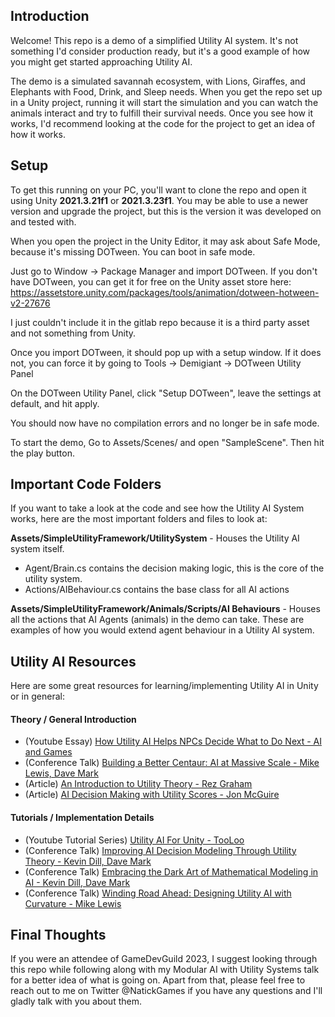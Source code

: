 
## Introduction

Welcome! This repo is a demo of a simplified Utility AI system. It's not something I'd consider production ready, but it's a good example of how you might get started approaching Utility AI. 

The demo is a simulated savannah ecosystem, with Lions, Giraffes, and Elephants with Food, Drink, and Sleep needs. When you get the repo set up in a Unity project, running it will start the simulation and you can watch the animals interact and try to fulfill their survival needs. Once you see how it works, I'd recommend looking at the code for the project to get an idea of how it works. 

## Setup 
To get this running on your PC, you'll want to clone the repo and open it using Unity **2021.3.21f1** or **2021.3.23f1**. You may be able to use a newer version and upgrade the project, but this is the version it was developed on and tested with.

When you open the project in the Unity Editor, it may ask about Safe Mode, because it's missing DOTween. You can boot in safe mode. 

Just go to Window -> Package Manager and import DOTween. If you don't have DOTween, you can get it for free on the Unity asset store here: https://assetstore.unity.com/packages/tools/animation/dotween-hotween-v2-27676

I just couldn't include it in the gitlab repo because it is a third party asset and not something from Unity.

Once you import DOTween, it should pop up with a setup window. If it does not, you can force it by going to Tools -> Demigiant -> DOTween Utility Panel

On the DOTween Utility Panel, click "Setup DOTween", leave the settings at default, and hit apply.

You should now have no compilation errors and no longer be in safe mode.

To start the demo, Go to Assets/Scenes/ and open "SampleScene". Then hit the play button.

## Important Code Folders
If you want to take a look at the code and see how the Utility AI System works, here are the most important folders and files to look at:

**Assets/SimpleUtilityFramework/UtilitySystem** - Houses the Utility AI system itself. 
 - Agent/Brain.cs contains the decision making logic, this is the core of the utility system.
 - Actions/AIBehaviour.cs contains the base class for all AI actions

**Assets/SimpleUtilityFramework/Animals/Scripts/AI Behaviours** - Houses all the actions that AI Agents (animals) in the demo can take. These are examples of how you would extend agent behaviour in a Utility AI system.

## Utility AI Resources
Here are some great resources for learning/implementing Utility AI in Unity or in general:

#### Theory / General Introduction
- (Youtube Essay) [How Utility AI Helps NPCs Decide What to Do Next - AI and Games](https://www.youtube.com/watch?v=p3Jbp2cZg3Q)
- (Conference Talk) [Building a Better Centaur: AI at Massive Scale - Mike Lewis, Dave Mark](https://www.gdcvault.com/play/1021848/Building-a-Better-Centaur-AI)
- (Article) [An Introduction to Utility Theory - Rez Graham](http://www.gameaipro.com/GameAIPro/GameAIPro_Chapter09_An_Introduction_to_Utility_Theory.pdf)
- (Article) [AI Decision Making with Utility Scores - Jon McGuire](https://mcguirev10.com/2019/01/03/ai-decision-making-with-utility-scores-part-1.html)

#### Tutorials / Implementation Details
- (Youtube Tutorial Series) [Utility AI For Unity - TooLoo](https://www.youtube.com/watch?v=ejKrvhusU1I&list=PLDpv2FF85TOp2KpIGcrxXY1POzfYLGWIb)
- (Conference Talk) [Improving AI Decision Modeling Through Utility Theory - Kevin Dill, Dave Mark](https://www.gdcvault.com/play/1012410/Improving-AI-Decision-Modeling-Through)
- (Conference Talk) [Embracing the Dark Art of Mathematical Modeling in AI - Kevin Dill, Dave Mark](https://www.gdcvault.com/play/1015421/Embracing-the-Dark-Art-of)
- (Conference Talk) [Winding Road Ahead: Designing Utility AI with Curvature - Mike Lewis](https://www.youtube.com/watch?v=TCf1GdRrerw&t=4s)

## Final Thoughts

If you were an attendee of GameDevGuild 2023, I suggest looking through this repo while following along with my Modular AI with Utility Systems talk for a better idea of what is going on. 
Apart from that, please feel free to reach out to me on Twitter @NatickGames if you have any questions and I'll gladly talk with you about them.


